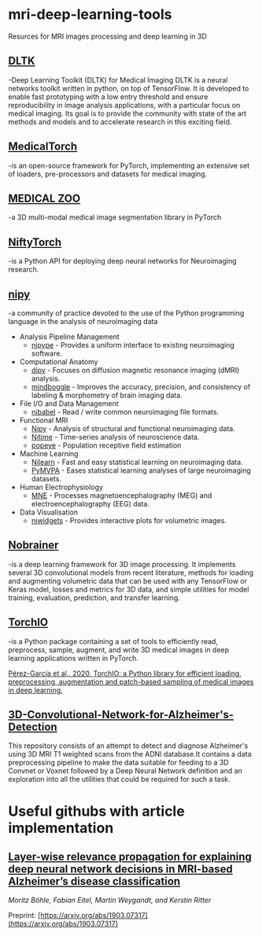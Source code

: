 # mri-deep-learning-tools
Resurces for MRI images processing and deep learning in 3D

## [DLTK](https://github.com/DLTK/DLTK)
-Deep Learning Toolkit (DLTK) for Medical Imaging
DLTK is a neural networks toolkit written in python, on top of TensorFlow. It is developed to enable fast prototyping with a low entry threshold and ensure reproducibility in image analysis applications, with a particular focus on medical imaging. Its goal is to provide the community with state of the art methods and models and to accelerate research in this exciting field.

## [MedicalTorch](https://github.com/perone/medicaltorch)
-is an open-source framework for PyTorch, implementing an extensive set of loaders, pre-processors and datasets for medical imaging.

## [MEDICAL ZOO](https://github.com/black0017/MedicalZooPytorch)
-a 3D multi-modal medical image segmentation library in PyTorch

## [NiftyTorch](https://github.com/NiftyTorch/NiftyTorch.v.0.1)
-is a Python API for deploying deep neural networks for Neuroimaging research.

## [nipy](https://nipy.org/)
-a community of practice devoted to the use of the Python programming language in the analysis of neuroimaging data
- Analysis Pipeline Management
  - [nipype](https://github.com/nipy/nipype) - Provides a uniform interface to existing neuroimaging software.
- Computational Anatomy
  - [dipy](https://github.com/dipy/dipy) - Focuses on diffusion magnetic resonance imaging (dMRI) analysis.
  - [mindboggle](https://github.com/nipy/mindboggle) - Improves the accuracy, precision, and consistency of labeling & morphometry of brain imaging data.
- File I/O and Data Management
  - [nibabel](https://github.com/nipy/nibabel) - Read / write common neuroimaging file formats.
- Functional MRI
  - [Nipy](https://github.com/nipy) - Analysis of structural and functional neuroimaging data.
  - [Nitime](https://github.com/nipy/nitime) - Time-series analysis of neuroscience data.
  - [popeye](https://github.com/kdesimone/popeye) - Population receptive field estimation
- Machine Learning
  -  [Nilearn](https://github.com/nilearn/nilearn) - Fast and easy statistical learning on neuroimaging data.
  -  [PyMVPA](https://github.com/PyMVPA/PyMVPA) - Eases statistical learning analyses of large neuroimaging datasets.
- Human Electrophysiology
  -  [MNE](https://github.com/mne-tools/mne-python) - Processes magnetoencephalography (MEG) and electroencephalography (EEG) data.
- Data Visualisation
  -  [niwidgets](https://github.com/nipy/niwidgets) - Provides interactive plots for volumetric images.

## [Nobrainer](https://github.com/neuronets/nobrainer)
-is a deep learning framework for 3D image processing. It implements several 3D convolutional models from recent literature, methods for loading and augmenting volumetric data that can be used with any TensorFlow or Keras model, losses and metrics for 3D data, and simple utilities for model training, evaluation, prediction, and transfer learning.

## [TorchIO](https://github.com/fepegar/torchio)
-is a Python package containing a set of tools to efficiently read, preprocess, sample, augment, and write 3D medical images in deep learning applications written in PyTorch.

[Pérez-García et al., 2020, TorchIO: a Python library for efficient loading, preprocessing, augmentation and patch-based sampling of medical images in deep learning.](https://arxiv.org/abs/2003.04696)

## [3D-Convolutional-Network-for-Alzheimer's-Detection](https://github.com/RishalAggarwal/3D-Convnet-for-Alzheimer-s-Detection)
This repository consists of an attempt to detect and diagnose Alzheimer's using 3D MRI T1 weighted scans from the ADNI database.It contains a data preprocessing pipeline to make the data suitable for feeding to a 3D Convnet or Voxnet followed by a Deep Neural Network definition and an exploration into all the utilities that could be required for such a task.

# Useful githubs with article implementation

## [Layer-wise relevance propagation for explaining deep neural network decisions in MRI-based Alzheimer’s disease classification](https://github.com/moboehle/Pytorch-LRP)
*Moritz Böhle, Fabian Eitel, Martin Weygandt, and Kerstin Ritter*

Preprint: [https://arxiv.org/abs/1903.07317](https://arxiv.org/abs/1903.07317)
